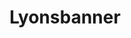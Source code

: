 ---
title: Lyonsbanner
name: Lyonsbanner
podcasts:
    - lesfrancobelges
image: /people/lyonsbanner.jpg
description: "Fait les Franco-belges."
twitter: lyonsbanner
facebook:
layout: people
---